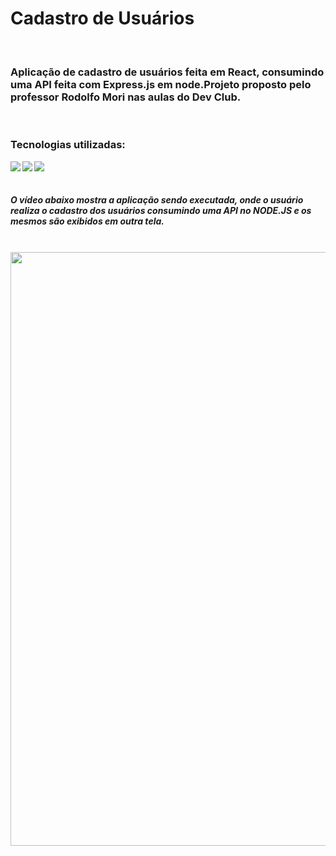 <h1>Cadastro de Usuários</h1> 
<br>

<h3>Aplicação de cadastro de usuários feita em React, consumindo uma API feita com Express.js em node.Projeto proposto pelo professor Rodolfo Mori nas aulas do Dev Club.</h3>

<br>
<h3>Tecnologias utilizadas: </h3>
<img align="left" src="https://img.shields.io/badge/React-20232A?style=for-the-badge&logo=react&logoColor=61DAFB">
<img align="left" src="https://img.shields.io/badge/Node.js-43853D?style=for-the-badge&logo=node.js&logoColor=white">
<img align="left" src="https://img.shields.io/badge/Express.js-404D59?style=for-the-badge">

<br>
<br>

<h5>O vídeo abaixo mostra a aplicação sendo executada, onde o usuário realiza o cadastro dos usuários consumindo uma API no NODE.JS e os mesmos são exibidos em outra tela.</h5>
<br>

<img  src="https://github.com/PitterBonoto/Hamburgueria-node/blob/main/assets/hamburgueria-node-readme.gif?raw=true" width=950px dis>

